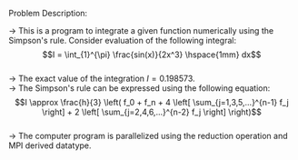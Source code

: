 Problem Description:  

-> This is a program to integrate a given function numerically using the Simpson's rule. Consider evaluation of the following integral:  
$$I = \int_{1}^{\pi} \frac{sin(x)}{2x^3} \hspace{1mm} dx$$  
-> The exact value of the integration $I = 0.198573$.  
-> The Simpson's rule can be expressed using the following equation:  
$$I \approx \frac{h}{3} \left( f_0 + f_n + 4 \left[ \sum_{j=1,3,5,...}^{n-1} f_j \right] + 2 \left[ \sum_{j=2,4,6,...}^{n-2} f_j \right] \right)$$  
-> The computer program is parallelized using the reduction operation and MPI derived datatype.  

